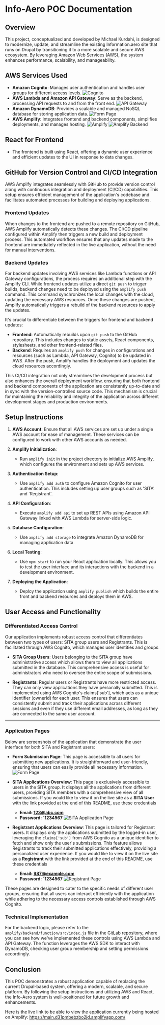 # Info-Aero POC Documentation

## Overview

This project, conceptualized and developed by Michael Kurdahi, is designed to modernize, update, and streamline the existing Information.aero site that runs on Drupal by transitioning it to a more scalable and secure AWS ecosystem. By leveraging Amazon Web Services (AWS), the system enhances performance, scalability, and manageability.

## AWS Services Used

- **Amazon Cognito**: Manages user authentication and handles user groups for different access levels.
![Cognito](src/Cognito.png)
- **AWS Lambda and Amazon API Gateway**: Serve as the backend, processing API requests to and from the front end.
![API Gateway](src/APIGateway.png)
- **Amazon DynamoDB**: Provides a scalable and managed NoSQL database for storing application data.
![Form Page](src/DynamoDB.png)
- **AWS Amplify**: Integrates frontend and backend components, simplifies deployments, and manages hosting.
![Amplify](src/AmplifyDashboard.png)
![Amplify Backend](src/AmplifyBackend.png)

## React for Frontend

- The frontend is built using React, offering a dynamic user experience and efficient updates to the UI in response to data changes.

## GitHub for Version Control and CI/CD Integration

AWS Amplify integrates seamlessly with GitHub to provide version control along with continuous integration and deployment (CI/CD) capabilities. This setup ensures efficient management of the application's codebase and facilitates automated processes for building and deploying applications.

### Frontend Updates

When changes to the frontend are pushed to a remote repository on GitHub, AWS Amplify automatically detects these changes. The CI/CD pipeline configured within Amplify then triggers a new build and deployment process. This automated workflow ensures that any updates made to the frontend are immediately reflected in the live application, without the need for manual interventions.

### Backend Updates

For backend updates involving AWS services like Lambda functions or API Gateway configurations, the process requires an additional step with the Amplify CLI. While frontend updates utilize a direct `git push` to trigger builds, backend changes need to be deployed using the `amplify push` command. This command synchronizes the local changes with the cloud, updating the necessary AWS resources. Once these changes are pushed, Amplify automatically triggers a rebuild of the backend resources to apply the updates.

It's crucial to differentiate between the triggers for frontend and backend updates:

- **Frontend**: Automatically rebuilds upon `git push` to the GitHub repository. This includes changes to static assets, React components, stylesheets, and other frontend-related files.
- **Backend**: Requires an `amplify push` for changes in configurations and resources (such as Lambda, API Gateway, Cognito) to be updated in AWS. After the push, Amplify handles the deployment and updates the cloud resources accordingly.

This CI/CD integration not only streamlines the development process but also enhances the overall deployment workflow, ensuring that both frontend and backend components of the application are consistently up-to-date and in sync with the version-controlled source code. This mechanism is crucial for maintaining the reliability and integrity of the application across different development stages and production environments.

## Setup Instructions

1. **AWS Account**: Ensure that all AWS services are set up under a single AWS account for ease of management. These services can be configured to work with other AWS accounts as needed.

2. **Amplify Initialization**:
   - Run `amplify init` in the project directory to initialize AWS Amplify, which configures the environment and sets up AWS services.

3. **Authentication Setup**:
   - Use `amplify add auth` to configure Amazon Cognito for user authentication. This includes setting up user groups such as 'SITA' and 'Registrant'.

4. **API Configuration**:
   - Execute `amplify add api` to set up REST APIs using Amazon API Gateway linked with AWS Lambda for server-side logic.

5. **Database Configuration**:
   - Use `amplify add storage` to integrate Amazon DynamoDB for managing application data.

6. **Local Testing**:
   - Use `npm start` to run your React application locally. This allows you to test the user interface and its interactions with the backend in a development environment.

7. **Deploying the Application**:
   - Deploy the application using `amplify publish` which builds the entire front and backend resources and deploys them in AWS.

## User Access and Functionality

### Differentiated Access Control

Our application implements robust access control that differentiates between two types of users: SITA group users and Registrants. This is facilitated through AWS Cognito, which manages user identities and groups.

- **SITA Group Users**: Users belonging to the SITA group have administrative access which allows them to view all applications submitted in the database. This comprehensive access is useful for administrators who need to oversee the entire scope of submissions.
  
- **Registrants**: Regular users or Registrants have more restricted access. They can only view applications they have personally submitted. This is implemented using AWS Cognito's claims['sub'], which acts as a unique identifier (ownerId) for each user. This ensures that users can consistently submit and track their applications across different sessions and even if they use different email addresses, as long as they are connected to the same user account.

---

### Application Pages

Below are screenshots of the application that demonstrate the user interface for both SITA and Registrant users:

- **Form Submission Page**: This page is accessible to all users for submitting new applications. It is straightforward and user-friendly, ensuring that users can easily provide all necessary information.
![Form Page](src/Form%20Page.png)

- **SITA Applications Overview**: This page is exclusively accessible to users in the SITA group. It displays all the applications from different users, providing SITA members with a comprehensive view of all submissions. If you would like to view it on the live site as a **SITA User** with the link provided at the end of this README, use these credentials
    - **Email: 123@abc.com**
    - **Password: `1234567**
![SITA Application Page](<src/SITA Applications Page.png>)

- **Registrant Applications Overview**: This page is tailored for Registrant users. It displays only the applications submitted by the logged-in user, leveraging the `claims['sub']` from AWS Cognito as a unique identifier to fetch and show only the user's submissions. This feature allows Registrants to track their submitted applications effectively, providing a personalized user experience. If you would like to view it on the live site as a **Registrant** with the link provided at the end of this README, use these credentials
    - **Email: 987@example.com**
    - **Password: `1234567**
![Registrant Page](<src/Registrant Page.png>)


These pages are designed to cater to the specific needs of different user groups, ensuring that all users can interact efficiently with the application while adhering to the necessary access controls established through AWS Cognito.

### Technical Implementation

For the backend logic, please refer to the `amplify/backend/function/src/index.js` file in the GitLab repository, where you can see how we've implemented these controls using AWS Lambda and API Gateway. The function leverages the AWS SDK to interact with DynamoDB, checking user group membership and setting permissions accordingly.

## Conclusion

This POC demonstrates a robust application capable of replacing the current Drupal-based system, offering a modern, scalable, and secure platform. By following the setup instructions and utilizing AWS and React, the Info-Aero system is well-positioned for future growth and enhancements.

Here is the live link to be able to view the application currently being hosted on Amplify: https://main.d31pmbebzbo2jd.amplifyapp.com/